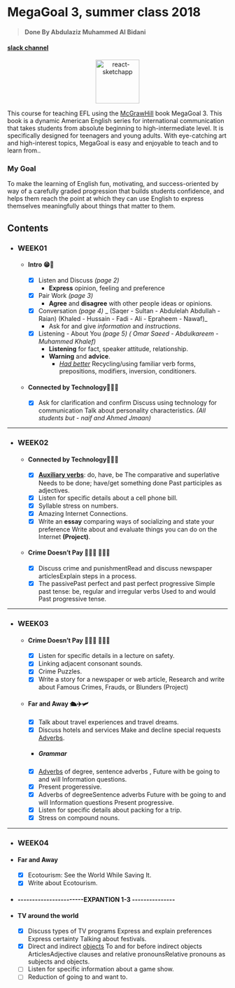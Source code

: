 # MegaGoal 3, summer class 2018
> #### Done By Abdulaziz Muhammed Al Bidani

#### [slack channel](https://schoolaqiq.slack.com/messages/DBE86C015/)

<div align="center">
  <img alt="react-sketchapp" src="http://ancosanvcc.com/wp/wp-content/uploads/2015/12/head-love-learning.png" style="max-height:163px; width:100; height: auto; max-width:100%" />
</div>


This course for teaching EFL using the [McGrawHill](https://www.mheducation.com/) book MegaGoal 3. This book is a dynamic American English series for international communication that takes students from absolute beginning to high-intermediate level. It is specifically designed for teenagers and young adults. With eye-catching art and high-interest topics, MegaGoal is easy and enjoyable to teach and to learn from..

### My Goal
To make the learning of English fun, motivating, and success-oriented by way of a carefully graded progression that builds students confidence, and helps them reach the point at which they can use English to express themselves meaningfully about things that matter to them.

## Contents
* ### WEEK01
  * #### Intro 😁🎉
    - [x] Listen and Discuss   _(page 2)_
      - **Express** opinion, feeling and preference
    - [x] Pair Work   _(page 3)_
      - **Agree** and **disagree** with other people ideas or opinions.
    - [x] Conversation   _(page 4)_ _ (Saqer - Sultan - Abdulelah Abdullah - Raian) (Khaled - Hussain - Fadi - Ali - Epraheem - Nawaf)_
      - Ask for and give *information* and *instructions*.
    * [x] Listening - About You   _(page 5)_ _( Omar Saeed - Abdulkareem - Muhammed Khalef)_
      - **Listening** for fact, speaker attitude, relationship.
      - **Warning** and **advice**.
        - [*Had better*](https://en.wikipedia.org/wiki/English_modal_verbs#ought) Recycling/using familiar verb forms, prepositions, modifiers, inversion, conditioners.
  * #### Connected by Technology👨🏻‍💻
    - [x] Ask for clarification and confirm Discuss using technology for communication Talk about personality characteristics.
    _(All students but - naif and Ahmed Jmaan)_
***
* ### WEEK02
  * #### Connected by Technology👨🏻‍💻
    - [x] [**Auxiliary verbs**](https://en.wikipedia.org/wiki/Auxiliary_verb): do, have, be The comparative and superlative Needs to be done; have/get something done Past participles as adjectives.
    - [x] Listen for specific details about a cell phone bill.
    - [x] Syllable stress on numbers.
    - [x] Amazing Internet Connections.
    - [x] Write an **essay** comparing ways of socializing and state your preference Write about and evaluate things you can do on the Internet **(Project)**.
  * #### Crime Doesn’t Pay 👨🏻‍✈️ 🕵🏻‍♂️
    - [x]  Discuss crime and punishmentRead and discuss newspaper articlesExplain steps in a process.
    - [x]  The passivePast perfect and past perfect progressive Simple past tense: be, regular and irregular verbs Used to and would Past progressive tense.
***
* ### WEEK03
  * #### Crime Doesn’t Pay 👨🏻‍✈️ 🕵🏻‍♂️
    - [x] Listen for specific details in a lecture on safety.
    - [x] Linking adjacent consonant sounds.
    - [x] Crime Puzzles.
    - [x] Write a story for a newspaper or web article, Research and write about Famous Crimes, Frauds, or Blunders (Project)

  * #### Far and Away 🛳✈️🛩
    - [x] Talk about travel experiences and travel dreams. 
    - [x] Discuss hotels and services Make and decline special requests [Adverbs](https://en.wikipedia.org/wiki/Adverb).
    * ##### _Grammar_
    - [x] [Adverbs](https://en.wikipedia.org/wiki/Adverb) of degree, sentence adverbs , Future with be going to and will lnformation questions.
    - [x] Present progeressive.
    - [x] Adverbs of degreeSentence adverbs Future with be going to and will Information questions Present progressive.
    - [x] Listen for specific details about packing for a trip.
    - [x] Stress on compound nouns.
 ***
 * ### WEEK04
  * #### Far and Away
    - [x] Ecotourism: See the World While Saving It.
    - [x] Write about Ecotourism.
  * #### -----------------------EXPANTION 1-3 ---------------
  * #### TV around the world
    - [x] Discuss types of TV programs Express and explain preferences Express certainty Talking about festivals.
    - [x] Direct and indirect [objects](https://en.wikipedia.org/wiki/Object_(grammar)) To and for before indirect objects ArticlesAdjective clauses and relative pronounsRelative pronouns as subjects and objects.  
    -[ ] Listen for specific information about a game show.
    -[ ] Reduction of going to and want to.
#### 
